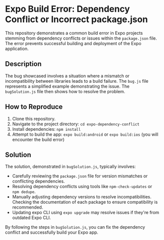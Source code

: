 # Expo Build Error: Dependency Conflict or Incorrect package.json

This repository demonstrates a common build error in Expo projects stemming from dependency conflicts or issues within the `package.json` file.  The error prevents successful building and deployment of the Expo application.

## Description
The bug showcased involves a situation where a mismatch or incompatibility between libraries leads to a build failure.  The `bug.js` file represents a simplified example demonstrating the issue.  The `bugSolution.js` file then shows how to resolve the problem.

## How to Reproduce
1. Clone this repository.
2. Navigate to the project directory: `cd expo-dependency-conflict`
3. Install dependencies: `npm install`
4. Attempt to build the app: `expo build:android` or `expo build:ios` (you will encounter the build error)

## Solution
The solution, demonstrated in `bugSolution.js`, typically involves:
- Carefully reviewing the `package.json` file for version mismatches or conflicting dependencies.
- Resolving dependency conflicts using tools like `npm-check-updates` or `npm dedupe`.
- Manually adjusting dependency versions to resolve incompatibilities.  Checking the documentation of each package to ensure compatibility is recommended.
- Updating expo CLI using `expo upgrade` may resolve issues if they're from outdated Expo CLI.

By following the steps in `bugSolution.js`, you can fix the dependency conflict and successfully build your Expo app.